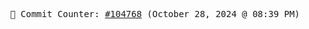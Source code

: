<p align="center">
    <samp>
        📮 Commit Counter: <a href="https://github.com/Javascript-void0/Javascript-void0/commits/main">#104768</a> (October 28, 2024 @ 08:39 PM)
    </samp>
</p>